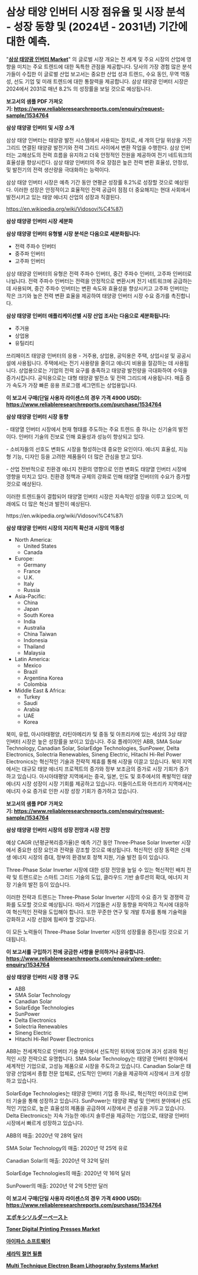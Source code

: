 <p><h1>삼상 태양 인버터 시장 점유율 및 시장 분석 - 성장 동향 및 (2024년 - 2031년) 기간에 대한 예측.</h1></p><p>"<strong><a href="https://www.reliableresearchreports.com/three-phase-solar-inverter-r1534764">삼상 태양광 인버터 Market</a></strong>" 의 글로벌 시장 개요는 전 세계 및 주요 시장의 산업에 영향을 미치는 주요 트렌드에 대한 독특한 관점을 제공합니다. 당사의 가장 경험 많은 분석가들이 수집한 이 글로벌 산업 보고서는 중요한 산업 성과 트렌드, 수요 동인, 무역 역동성, 선도 기업 및 미래 트렌드에 대한 통찰력을 제공합니다. 삼상 태양광 인버터 시장은 2024에서 2031로 매년 8.2% 의 성장률을 보일 것으로 예상됩니다.</p>
<p><strong>보고서의 샘플 PDF 가져오기:&nbsp;<a href="https://www.reliableresearchreports.com/enquiry/request-sample/1534764">https://www.reliableresearchreports.com/enquiry/request-sample/1534764</a></strong></p>
<p><strong>삼상 태양광 인버터 및 시장 소개</strong></p>
<p><p>삼상 태양 인버터는 태양광 발전 시스템에서 사용되는 장치로, 세 개의 단일 위상을 가진 그리드 연결된 태양광 발전기와 전력 그리드 사이에서 변환 작업을 수행한다. 삼상 인버터는 고해상도의 전력 흐름을 유지하고 더욱 안정적인 전원을 제공하여 전기 네트워크의 효율성을 향상시킨다. 삼상 태양 인버터의 주요 장점은 높은 전력 변환 효율성, 안정성, 및 발전기의 전력 생산량을 극대화하는 능력이다.</p><p>삼상 태양 인버터 시장은 예측 기간 동안 연평균 성장률 8.2%로 성장할 것으로 예상된다. 이러한 성장은 안정적이고 효율적인 전력 공급이 점점 더 중요해지는 현대 사회에서 발전시키고 있는 태양 에너지 산업의 성장과 직결된다.</p></p>
<p><a href="https://en.wikipedia.org/wiki/Vidosovi%C4%87i">https://en.wikipedia.org/wiki/Vidosovi%C4%87i</a></p>
<p><strong>삼상 태양광 인버터 시장 세분화</strong></p>
<p><strong>삼상 태양광 인버터 유형별 시장 분석은 다음으로 세분화됩니다:</strong></p>
<p><ul><li>전력 주파수 인버터</li><li>중주파 인버터</li><li>고주파 인버터</li></ul></p>
<p><p>삼상 태양광 인버터의 유형은 전력 주파수 인버터, 중간 주파수 인버터, 고주파 인버터로 나뉩니다. 전력 주파수 인버터는 전력을 안정적으로 변환시켜 전기 네트워크에 공급하는 데 사용되며, 중간 주파수 인버터는 변환 속도와 효율성을 향상시키고 고주파 인버터는 작은 크기와 높은 전력 변환 효율을 제공하여 태양광 인버터 시장 수요 증가를 촉진합니다.</p></p>
<p><strong>삼상 태양광 인버터 애플리케이션별 시장 산업 조사는 다음으로 세분화됩니다:</strong></p>
<p><ul><li>주거용</li><li>상업용</li><li>유틸리티</li></ul></p>
<p><p>쓰리페이즈 태양광 인버터의 응용 - 거주용, 상업용, 공익용은 주택, 상업시설 및 공공시설에 사용됩니다. 주택에서는 전기 사용량을 줄이고 에너지 비용을 절감하는 데 사용됩니다. 상업용으로는 기업의 전력 요구를 충족하고 태양광 발전량을 극대화하여 수익을 증가시킵니다. 공익용으로는 대형 태양광 발전소 및 전력 그리드에 사용됩니다. 매출 증가 속도가 가장 빠른 응용 프로그램 세그먼트는 상업용입니다.</p></p>
<p><strong>이 보고서 구매(단일 사용자 라이센스의 경우 가격 4900 USD): <a href="https://www.reliableresearchreports.com/purchase/1534764">https://www.reliableresearchreports.com/purchase/1534764</a></strong></p>
<p><strong>삼상 태양광 인버터 시장 동향</strong></p>
<p><p>- 태양열 인버터 시장에서 현재 형태를 주도하는 주요 트렌드 중 하나는 신기술의 발전이다. 인버터 기술의 진보로 인해 효율성과 성능이 향상되고 있다.</p><p>- 소비자들의 선호도 변화도 시장을 형성하는데 중요한 요인이다. 에너지 효율성, 지능형 기능, 디자인 등을 고려한 제품들이 더 많은 관심을 받고 있다.</p><p>- 산업 전반적으로 친환경 에너지 전환의 영향으로 인한 변화도 태양열 인버터 시장에 영향을 미치고 있다. 친환경 정책과 규제의 강화로 인해 태양열 인버터의 수요가 증가할 것으로 예상된다.</p><p>이러한 트렌드들이 결합되어 태양열 인버터 시장은 지속적인 성장을 이루고 있으며, 미래에도 더 많은 혁신과 발전이 예상된다.</p></p>
<p>https://en.wikipedia.org/wiki/Vidosovi%C4%87i</p>
<p><strong>삼상 태양광 인버터 시장의 지리적 확산과 시장의 역동성</strong></p>
<p><ul>
    <li>
        North America:
        <ul>
            <li>United States</li>
            <li>Canada</li>
        </ul>
    </li>
    <li>
        Europe:
        <ul>
            <li>Germany</li>
            <li>France</li>
            <li>U.K.</li>
            <li>Italy</li>
            <li>Russia</li>
        </ul>
    </li>
    <li>
        Asia-Pacific:
        <ul>
            <li>China</li>
            <li>Japan</li>
            <li>South Korea</li>
            <li>India</li>
            <li>Australia</li>
            <li>China Taiwan</li>
            <li>Indonesia</li>
            <li>Thailand</li>
            <li>Malaysia</li>
        </ul>
    </li>
    <li>
        Latin America:
        <ul>
            <li>Mexico</li>
            <li>Brazil</li>
            <li>Argentina Korea</li>
            <li>Colombia</li>
        </ul>
    </li>
    <li>
        Middle East & Africa:
        <ul>
            <li>Turkey</li>
            <li>Saudi</li>
            <li>Arabia</li>
            <li>UAE</li>
            <li>Korea</li>
        </ul>
    </li>
    </ul></p>
<p><p>북미, 유럽, 아시아태평양, 라틴아메리카 및 중동 및 아프리카에 있는 세상의 3상 태양 인버터 시장은 높은 성장률을 보이고 있습니다. 주요 플레이어인 ABB, SMA Solar Technology, Canadian Solar, SolarEdge Technologies, SunPower, Delta Electronics, Solectria Renewables, Sineng Electric, Hitachi Hi-Rel Power Electronics는 혁신적인 기술과 전략적 제휴를 통해 시장을 이끌고 있습니다. 북미 지역에서는 대규모 태양 에너지 프로젝트의 증가와 정부 보조금의 증가로 시장 기회가 증가하고 있습니다. 아시아태평양 지역에서는 중국, 일본, 인도 및 호주에서의 폭발적인 태양 에너지 시장 성장이 시장 기회를 제공하고 있습니다. 미들이스트와 아프리카 지역에서는 에너지 수요 증가로 인한 시장 성장 기회가 증가하고 있습니다.</p></p>
<p><strong>보고서의 샘플 PDF 가져오기:&nbsp;<a href="https://www.reliableresearchreports.com/enquiry/request-sample/1534764">https://www.reliableresearchreports.com/enquiry/request-sample/1534764</a></strong></p>
<p><strong>삼상 태양광 인버터 시장의 성장 전망과 시장 전망</strong></p>
<p><p>예상 CAGR (년평균복리증가율)은 예측 기간 동안 Three-Phase Solar Inverter 시장에서 중요한 성장 요인과 전략을 강조할 것으로 예상됩니다. 혁신적인 성장 동력은 신재생 에너지 시장의 증대, 정부의 환경보호 정책 지원, 기술 발전 등이 있습니다. </p><p>Three-Phase Solar Inverter 시장에 대한 성장 전망을 높일 수 있는 혁신적인 배치 전략 및 트렌드로는 스마트 그리드 기술의 도입, 클라우드 기반 솔루션의 확대, 에너지 저장 기술의 발전 등이 있습니다. </p><p>이러한 전략과 트렌드는 Three-Phase Solar Inverter 시장의 수요 증가 및 경쟁력 강화를 도모할 것으로 예상됩니다. 따라서 기업들은 시장 동향을 파악하고 적시에 대응하여 혁신적인 전략을 도입해야 합니다. 또한 꾸준한 연구 및 개발 투자를 통해 기술력을 강화하고 시장 선점에 힘써야 할 것입니다. </p><p>이 모든 노력들이 Three-Phase Solar Inverter 시장의 성장률을 증진시킬 것으로 기대됩니다.</p></p>
<p><strong>이 보고서를 구입하기 전에 궁금한 사항을 문의하거나 공유합니다. <a href="https://www.reliableresearchreports.com/enquiry/pre-order-enquiry/1534764">https://www.reliableresearchreports.com/enquiry/pre-order-enquiry/1534764</a></strong></p>
<p><strong>삼상 태양광 인버터 시장 경쟁 구도</strong></p>
<p><ul><li>ABB</li><li>SMA Solar Technology</li><li>Canadian Solar</li><li>SolarEdge Technologies</li><li>SunPower</li><li>Delta Electronics</li><li>Solectria Renewables</li><li>Sineng Electric</li><li>Hitachi Hi-Rel Power Electronics</li></ul></p>
<p><p>ABB는 전세계적으로 인버터 기술 분야에서 선도적인 위치에 있으며 과거 성과와 혁신적인 시장 전략으로 유명합니다. SMA Solar Technology는 태양광 인버터 분야에서 세계적인 기업으로, 고성능 제품으로 시장을 주도하고 있습니다. Canadian Solar은 태양광 산업에서 종합 전문 업체로, 선도적인 인버터 기술을 제공하여 시장에서 크게 성장하고 있습니다.</p><p>SolarEdge Technologies는 태양광 인버터 기업 중 하나로, 혁신적인 마이크로 인버터 기술을 통해 성장하고 있습니다. SunPower는 태양광 패널 및 인버터 분야에서 선도적인 기업으로, 높은 효율성의 제품을 공급하여 시장에서 큰 성공을 거두고 있습니다. Delta Electronics는 지속 가능한 에너지 솔루션을 제공하는 기업으로, 태양광 인버터 시장에서 빠르게 성장하고 있습니다.</p><p>ABB의 매출: 2020년 약 28억 달러</p><p>SMA Solar Technology의 매출: 2020년 약 25억 유로</p><p>Canadian Solar의 매출: 2020년 약 32억 달러</p><p>SolarEdge Technologies의 매출: 2020년 약 16억 달러</p><p>SunPower의 매출: 2020년 약 2억 5천만 달러</p></p>
<p><strong>이 보고서 구매(단일 사용자 라이센스의 경우 가격 4900 USD): <a href="https://www.reliableresearchreports.com/purchase/1534764">https://www.reliableresearchreports.com/purchase/1534764</a></strong></p>
<p><strong><p><a href="https://medium.com/@ridleydamion/%E3%82%B0%E3%83%AD%E3%83%BC%E3%83%90%E3%83%AB%E3%82%A8%E3%83%9D%E3%82%AD%E3%82%B7%E3%81%AF%E3%82%93%E3%81%A0%E3%83%9A%E3%83%BC%E3%82%B9%E3%83%88%E5%B8%82%E5%A0%B4-%E8%A3%BD%E5%93%81%E3%82%BF%E3%82%A4%E3%83%97-%E5%B0%8E%E9%9B%BB%E6%80%A7%E3%81%AF%E3%82%93%E3%81%A0%E3%83%9A%E3%83%BC%E3%82%B9%E3%83%88-%E7%B5%B6%E7%B8%81%E6%80%A7%E3%81%AF%E3%82%93%E3%81%A0%E3%83%9A%E3%83%BC%E3%82%B9%E3%83%88-%E3%82%A8%E3%83%B3%E3%83%89%E3%83%A6%E3%83%BC%E3%82%B6%E3%83%BC-%E5%9C%B0%E5%9F%9F%E3%81%AB%E7%84%A6%E7%82%B9%E3%82%92%E5%BD%93%E3%81%A6%E3%81%9F%E5%88%86%E6%9E%90%E3%81%8A%E3%82%88%E3%81%B3%E4%BA%88%E6%B8%AC-2024%E5%B9%B4-2031%E5%B9%B4-4eb172f69de5">エポキシソルダーペースト</a></p><p><a href="https://medium.com/@marcoshoppe2023/toner-digital-printing-presses-market-share-and-new-trends-analysis-by-its-type-application-0a183c84f0fc">Toner Digital Printing Presses Market</a></p><p><a href="https://medium.com/@derrickmafrks96745/ipaas-%EC%86%8C%ED%94%84%ED%8A%B8%EC%9B%A8%EC%96%B4-%EC%8B%9C%EC%9E%A5-%EC%8B%9C%EC%9E%A5-%EC%84%B8%EB%B6%84%ED%99%94-%EC%A7%80%EB%A6%AC%EC%A0%81-%EC%A7%80%EC%97%AD-%EB%B0%8F-2031%EB%85%84%EA%B9%8C%EC%A7%80%EC%9D%98-%EC%8B%9C%EC%9E%A5-%EC%98%88%EC%B8%A1-40d64620acd2">아이파스 소프트웨어</a></p><p><a href="https://github.com/sougarounis/Market-Research-Report-List-5/blob/main/382836394866.md">세라믹 절연 필름</a></p><p><a href="https://www.linkedin.com/pulse/global-multi-technique-electron-beam-lithography-systems-vzcxe?trackingId=%2FbHMTZzDQg%2BTq34WGrXRzA%3D%3D">Multi Technique Electron Beam Lithography Systems Market</a></p></strong></p>
<p></p>